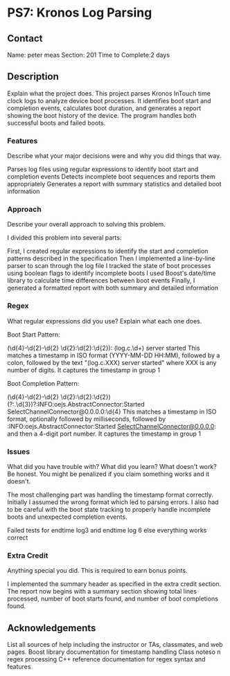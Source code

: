 # PS7: Kronos Log Parsing

## Contact
Name: peter meas
Section: 201 
Time to Complete:2 days


## Description
Explain what the project does.
This project parses Kronos InTouch time clock logs to analyze device boot processes. It identifies boot start and completion events, calculates boot duration, and generates a report showing the boot history of the device. The program handles both successful boots and failed boots.

### Features
Describe what your major decisions were and why you did things that way.

Parses log files using regular expressions to identify boot start and completion events
Detects incomplete boot sequences and reports them appropriately
Generates a report with summary statistics and detailed boot information

### Approach
Describe your overall approach to solving this problem.

I divided this problem into several parts:

First, I created regular expressions to identify the start and completion patterns described in the specification
Then I implemented a line-by-line parser to scan through the log file
I tracked the state of boot processes using boolean flags to identify incomplete boots
I used Boost's date/time library to calculate time differences between boot events
Finally, I generated a formatted report with both summary and detailed information

### Regex
What regular expressions did you use?  Explain what each one does.

Boot Start Pattern:

(\d{4}-\d{2}-\d{2} \d{2}:\d{2}:\d{2}): \(log\.c\.\d+\) server started
This matches a timestamp in ISO format (YYYY-MM-DD HH:MM), followed by a colon, followed by the text "(log.c.XXX) server started" where XXX is any number of digits. It captures the timestamp in group 1

Boot Completion Pattern:

(\d{4}-\d{2}-\d{2} \d{2}:\d{2}:\d{2})(?:\.\d{3})?:INFO:oejs\.AbstractConnector:Started SelectChannelConnector@0\.0\.0\.0:\d{4}
This matches a timestamp in ISO format, optionally followed by milliseconds, followed by :INFO:oejs.AbstractConnector:Started SelectChannelConnector@0.0.0.0: and then a 4-digit port number. It captures the timestamp in group 1

### Issues
What did you have trouble with?  What did you learn?  What doesn't work?  Be honest.  You might be penalized if you claim something works and it doesn't.

The most challenging part was handling the timestamp format correctly. Initially I assumed the wrong format which led to parsing errors. I also had to be careful with the boot state tracking to properly handle incomplete boots and unexpected completion events.

Failed tests for endtime log3 and endtime log 6
else everything works correct

### Extra Credit
Anything special you did.  This is required to earn bonus points.

I implemented the summary header as specified in the extra credit section. The report now begins with a summary section showing total lines processed, number of boot starts found, and number of boot completions found.

## Acknowledgements
List all sources of help including the instructor or TAs, classmates, and web pages.
Boost library documentation for timestamp handling
Class noteso n regex processing
C++ reference documentation for regex syntax and features